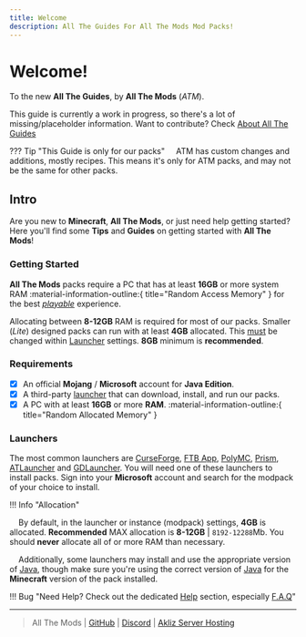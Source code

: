 ```yaml
---
title: Welcome
description: All The Guides For All The Mods Mod Packs!
---
```


# Welcome!

To the new **All The Guides**, by **All The Mods** (_ATM_).

This guide is currently a work in progress, so there's a lot of missing/placeholder information. Want to contribute? Check [About All The Guides](guides/contributing/README.md)

??? Tip "This Guide is only for our packs"
    
    ATM has custom changes and additions, mostly recipes. This means it's only for ATM packs, and may not be the same for other packs.

## Intro

Are you new to **Minecraft**, **All The Mods**, or just need help getting started? Here you'll find some **Tips** and **Guides** on getting started with **All The Mods**!

### Getting Started

**All The Mods** packs require a PC that has at least **16GB** or more system RAM :material-information-outline:{ title="Random Access Memory" } for the best <u>_playable_</u> experience.

Allocating between **8-12GB** RAM is required for most of our packs. Smaller (_Lite_) designed packs can run with at least **4GB** allocated. This <u>must</u> be changed within [Launcher](#launchers) settings. **8GB** minimum is **recommended**.

### Requirements

- [x] An official **Mojang** / **Microsoft** account for **Java Edition**.
- [x] A third-party [launcher](#launchers) that can download, install, and run our packs.
- [x] A PC with at least **16GB** or more **RAM**. :material-information-outline:{ title="Random Allocated Memory" }

### Launchers

The most common launchers are [CurseForge](https://www.curseforge.com/download/app), [FTB App](https://www.feed-the-beast.com/ftb-app), [PolyMC](https://polymc.org/), [Prism](https://prismlauncher.org/), [ATLauncher](https://atlauncher.com/) and [GDLauncher](https://gdlauncher.com/en/). You will need one of these launchers to install packs. Sign into your **Microsoft** account and search for the modpack of your choice to install.

!!! Info "Allocation"

    By default, in the launcher or instance (modpack) settings, **4GB** is allocated. **Recommended** MAX allocation is **8-12GB** | `8192-12288`Mb. You should **never** allocate all of or more RAM than necessary.

    Additionally, some launchers may install and use the appropriate version of [Java](help/java.md), though make sure you're using the correct version of [Java](help/java.md) for the **Minecraft** version of the pack installed.

!!! Bug "Need Help? Check out the dedicated [Help](help/README.md) section, especially [F.A.Q](help/faq.md)"


------


> All The Mods | [GitHub](https://github.com/AllTheMods) | [Discord](https://discord.com/invite/allthemods) | [Akliz Server Hosting](https://www.akliz.net/allthemods)